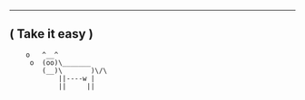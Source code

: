  ______________
( Take it easy )
 --------------
        o   ^__^
         o  (oo)\_______
            (__)\       )\/\
                ||----w |
                ||     ||
